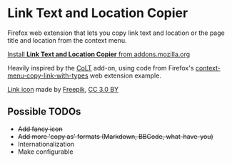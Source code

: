 # Link Text and Location Copier
Firefox web extension that lets you copy link text and location or the page title and location from the context menu.

[Install **Link Text and Location Copier** from addons.mozilla.org](https://addons.mozilla.org/en-US/firefox/addon/link-text-and-location-copier/)

Heavily inspired by the [CoLT](https://github.com/jgbishop/colt) add-on, using code from Firefox's [context-menu-copy-link-with-types](https://github.com/mdn/webextensions-examples/tree/master/context-menu-copy-link-with-types)  web extension example.

[Link icon](https://www.flaticon.com/free-icon/link-interface-symbol_45730) made by [Freepik](http://www.freepik.com), [CC 3.0 BY](http://creativecommons.org/licenses/by/3.0/)

## Possible TODOs
* ~~Add fancy icon~~
* ~~Add more 'copy as' formats (Markdown, BBCode, what-have-you)~~
* Internationalization
* Make configurable
